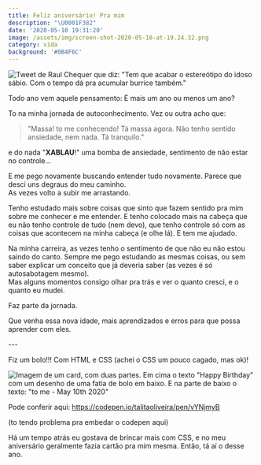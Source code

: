 ```yaml
---
title: Feliz aniversário! Pra mim
description: "\U0001F382"
date: '2020-05-10 19:31:20'
image: /assets/img/screen-shot-2020-05-10-at-19.24.32.png
category: vida
background: '#0B4F6C'
---
```

![Tweet de Raul Chequer que diz: "Tem que acabar o estereótipo do idoso sábio. Com o tempo dá pra acumular burrice também."](/assets/img/screen-shot-2020-05-10-at-19.05.27.png)

Todo ano vem aquele pensamento: É mais um ano ou menos um ano?

To na minha jornada de autoconhecimento. Vez ou outra acho que:

> "Massa! to me conhecendo! Tá massa agora. Não tenho sentido ansiedade, nem nada. Tá tranquilo."

e do nada "**XABLAU**!" uma bomba de ansiedade, sentimento de não estar no controle...

E me pego novamente buscando entender tudo novamente. Parece que desci uns degraus do meu caminho. \
As vezes volto a subir me arrastando.

Tenho estudado mais sobre coisas que sinto que fazem sentido pra mim sobre me conhecer e me entender. E tenho colocado mais na cabeça que eu não tenho controle de tudo (nem devo), que tenho controle só com as coisas que acontecem na minha cabeça (e olhe lá). E tem me ajudado.

Na minha carreira, as vezes tenho o sentimento de que não eu não estou saindo do canto. Sempre me pego estudando as mesmas coisas, ou sem saber explicar um conceito que já deveria saber (as vezes é só autosabotagem mesmo). \
Mas alguns momentos consigo olhar pra trás e ver o quanto cresci, e o quanto eu mudei.

Faz parte da jornada.

Que venha essa nova idade, mais aprendizados e erros para que possa aprender com eles.

\---

Fiz um bolo!!! Com HTML e CSS (achei o CSS um pouco cagado, mas ok)!



![Imagem de um card, com duas partes. Em cima o texto "Happy Birthday" com um desenho de uma fatia de bolo em baixo. E na parte de baixo o texto: "to me - May 10th 2020"](/assets/img/screen-shot-2020-05-10-at-20.22.20.png)

Pode conferir aqui: https://codepen.io/talitaoliveira/pen/vYNjmyB

(to tendo problema pra embedar o codepen aqui)

Há um tempo atrás eu gostava de brincar mais com CSS, e no meu aniversário geralmente fazia cartão pra mim mesma. Então, tá aí o desse ano.
